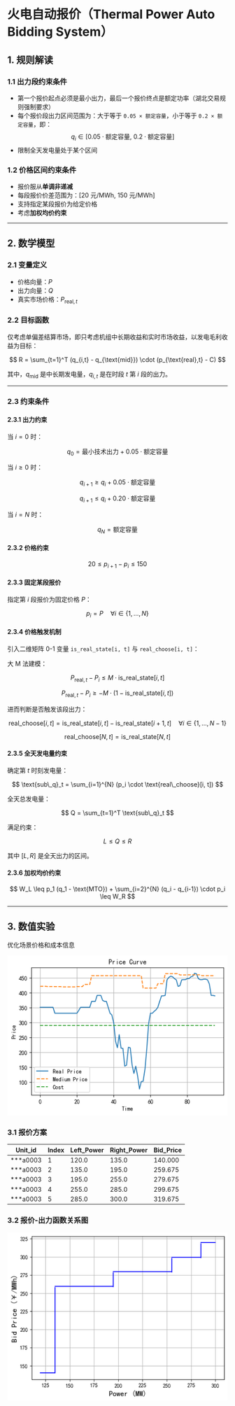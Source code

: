 # 火电自动报价（Thermal Power Auto Bidding System）

## 1. 规则解读

### 1.1 出力段约束条件

- 第一个报价起点必须是最小出力，最后一个报价终点是额定功率（湖北交易规则强制要求）
- 每个报价段出力区间范围为：大于等于 `0.05 × 额定容量`，小于等于 `0.2 × 额定容量`，即：
  $$
  q_i \in \left[0.05 \cdot \text{额定容量},\ 0.2 \cdot \text{额定容量} \right]
  $$
- 限制全天发电量处于某个区间

### 1.2 价格区间约束条件

- 报价服从**单调非递减**
- 每段报价价差范围为：[20 元/MWh, 150 元/MWh]
- 支持指定某段报价为给定价格
- 考虑**加权均价约束**

---

## 2. 数学模型

### 2.1 变量定义

- 价格向量：$P$
- 出力向量：$Q$
- 真实市场价格：$P_{\text{real}, t}$

### 2.2 目标函数

仅考虑单偏差结算市场，即只考虑机组中长期收益和实时市场收益，以发电毛利收益为目标：

$$
R = \sum_{t=1}^T (q_{i,t} - q_{\text{mid}}) \cdot (p_{\text{real},t} - C)
$$

其中，$q_{\text{mid}}$ 是中长期发电量，$q_{i,t}$ 是在时段 $t$ 第 $i$ 段的出力。

---

### 2.3 约束条件

#### 2.3.1 出力约束

当 $i = 0$ 时：

$$
q_0 = \text{最小技术出力} + 0.05 \cdot \text{额定容量}
$$

当 $i \geq 0$ 时：

$$
q_{i+1} \geq q_i + 0.05 \cdot \text{额定容量}
$$

$$
q_{i+1} \leq q_i + 0.20 \cdot \text{额定容量}
$$

当 $i = N$ 时：

$$
q_N = \text{额定容量}
$$

#### 2.3.2 价格约束

$$
20 \leq p_{i+1} - p_i \leq 150
$$

#### 2.3.3 固定某段报价

指定第 $i$ 段报价为固定价格 $P$：

$$
p_i = P \quad \forall i \in \{1, ..., N\}
$$

#### 2.3.4 价格触发机制

引入二维矩阵 0-1 变量 `is_real_state[i, t]` 与 `real_choose[i, t]`：

大 M 法建模：

$$
P_{\text{real},t} - P_i \leq M \cdot \text{is\_real\_state}[i, t]
$$

$$
P_{\text{real},t} - P_i \geq -M \cdot (1 - \text{is\_real\_state}[i, t])
$$

进而判断是否触发该段出力：

$$
\text{real\_choose}[i,t] = \text{is\_real\_state}[i,t] - \text{is\_real\_state}[i+1,t] \quad \forall i \in \{1, ..., N-1\}
$$

$$
\text{real\_choose}[N, t] = \text{is\_real\_state}[N, t]
$$

#### 2.3.5 全天发电量约束

确定第 $t$ 时刻发电量：

$$
\text{sub\_q}_t = \sum_{i=1}^{N} (p_i \cdot \text{real\_choose}[i, t])
$$

全天总发电量：

$$
Q = \sum_{t=1}^T \text{sub\_q}_t
$$

满足约束：

$$
L \leq Q \leq R
$$

其中 $[L, R]$ 是全天出力的区间。

#### 2.3.6 加权均价约束

$$
W_L \leq p_1 (q_1 - \text{MTO}) + \sum_{i=2}^{N} (q_i - q_{i-1}) \cdot p_i \leq W_R
$$

---

## 3. 数值实验

优化场景价格和成本信息

![Price_Info](image/README/Price_Info.png "Price_Info")

### 3.1  报价方案

<div align="center">

| Unit_id  | Index | Left_Power | Right_Power | Bid_Price |
| -------- | ----- | ---------- | ----------- | --------- |
| ***a0003 | 1     | 120.0      | 135.0       | 140.000   |
| ***a0003 | 2     | 135.0      | 195.0       | 259.675   |
| ***a0003 | 3     | 195.0      | 255.0       | 279.675   |
| ***a0003 | 4     | 255.0      | 285.0       | 299.675   |
| ***a0003 | 5     | 285.0      | 300.0       | 319.675   |

</div>

### 3.2 报价-出力函数关系图

![报价-出力函数](image/README/Price_Power.png)
